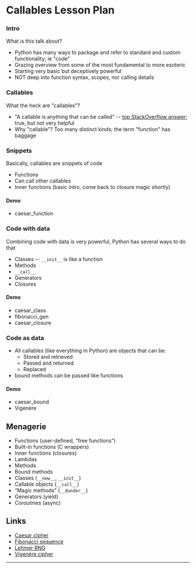 Callables Lesson Plan
=====================

### Intro
What is this talk about?
- Python has many ways to package and refer to standard and custom functionality; ie "code"
- Grazing overview from some of the most fundamental to more esoteric
- Starting very basic but deceptively powerful
- NOT deep into function syntax, scopes, nor calling details


### Callables
What the heck are "callables"?
- "A callable is anything that can be called" -- [top StackOverflow answer][1]; true, but not very helpful
- Why "callable"?  Too many distinct kinds; the term "function" has baggage

[1]: https://stackoverflow.com/questions/111234/what-is-a-callable-in-python#111255


### Snippets
Basically, callables are snippets of code
- Functions
- Can call other callables
- Inner functions (basic intro, come back to closure magic shortly)

#### Demo
- caesar_function


### Code with data
Combining code with data is very powerful, Python has several ways to do that
- Classes -- `__init__` is like a function
- Methods
- `__call__`
- Generators
- Closures

#### Demo
- caesar_class
- fibonacci_gen
- caesar_closure


### Code as data
- All callables (like everything in Python) are objects that can be:
    - Stored and retrieved
    - Passed and returned
    - Replaced
- bound methods can be passed like functions

#### Demo
- caesar_bound
- Vigenère


Menagerie
---------
- Functions (user-defined, “free functions”)
- Built-in functions (C wrappers)
- Inner functions (closures)
- Lambdas
- Methods
- Bound methods
- Classes (`__new__`, `__init__`)
- Callable objects (`__call__`)
- “Magic methods” (`__dunder__`)
- Generators (yield)
- Coroutines (async)


Links
-----
- [Caesar cipher](https://en.wikipedia.org/wiki/Caesar_cipher)
- [Fibonacci sequence](https://en.wikipedia.org/wiki/Fibonacci_number)
- [Lehmer RNG](https://en.wikipedia.org/wiki/Lehmer_random_number_generator)
- [Vigenère cipher](https://en.wikipedia.org/wiki/Vigen%C3%A8re_cipher)

---

